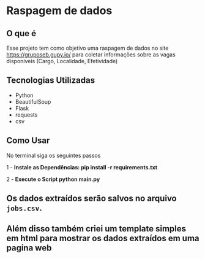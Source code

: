 # Raspagem de dados


## O que é

Esse projeto tem como objetivo uma raspagem de dados no site https://gruposeb.gupy.io/  para coletar informações sobre as vagas disponíveis (Cargo, Localidade, Efetividade)
## Tecnologias Utilizadas

- Python
- BeautifulSoup
- Flask
- requests
- csv

## Como Usar

No terminal siga os seguintes passos

1 - **Instale as Dependências:
pip install -r requirements.txt**

2 - **Execute o Script
python main.py**

## Os dados extraídos serão salvos no arquivo `jobs.csv`.

## Além disso também criei um template simples em html para mostrar os dados extraídos em uma pagina web


